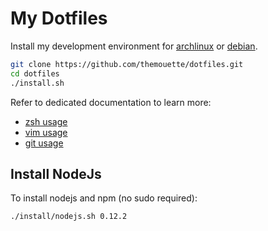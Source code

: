 My Dotfiles
===========

Install my development environment for [archlinux](https://www.archlinux.org/²)
or [debian](http://debian.org).

``` sh
git clone https://github.com/themouette/dotfiles.git
cd dotfiles
./install.sh
```

Refer to dedicated documentation to learn more:

* [zsh usage](https://github.com/themouette/dotfiles/blob/master/doc/zsh.markdown)
* [vim usage](https://github.com/themouette/dotfiles/blob/master/doc/vim.markdown)
* [git usage](https://github.com/themouette/dotfiles/blob/master/doc/git.markdown)

## Install NodeJs

To install nodejs and npm (no sudo required):

``` sh
./install/nodejs.sh 0.12.2
```
